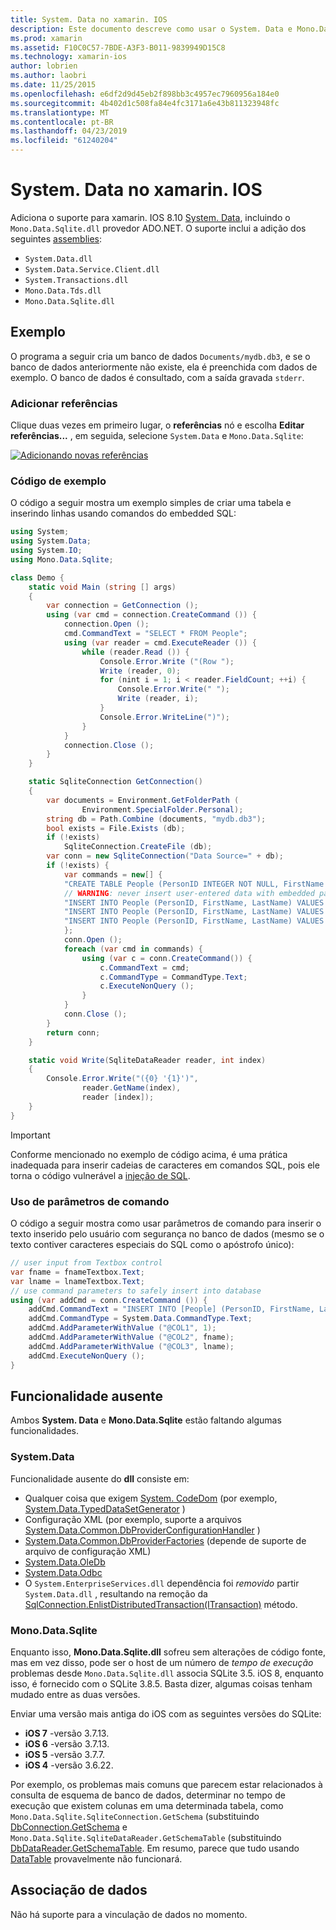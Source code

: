 ```yaml
---
title: System. Data no xamarin. IOS
description: Este documento descreve como usar o System. Data e Mono.Data.Sqlite.dll para acessar dados do SQLite em um aplicativo xamarin. IOS.
ms.prod: xamarin
ms.assetid: F10C0C57-7BDE-A3F3-B011-9839949D15C8
ms.technology: xamarin-ios
author: lobrien
ms.author: laobri
ms.date: 11/25/2015
ms.openlocfilehash: e6df2d9d45eb2f898bb3c4957ec7960956a184e0
ms.sourcegitcommit: 4b402d1c508fa84e4fc3171a6e43b811323948fc
ms.translationtype: MT
ms.contentlocale: pt-BR
ms.lasthandoff: 04/23/2019
ms.locfileid: "61240204"
---
```

# <a name="systemdata-in-xamarinios"></a>System. Data no xamarin. IOS

Adiciona o suporte para xamarin. IOS 8.10 [System. Data](xref:System.Data), incluindo o `Mono.Data.Sqlite.dll` provedor ADO.NET. O suporte inclui a adição dos seguintes [assemblies](~/cross-platform/internals/available-assemblies.md):

-  `System.Data.dll`
-  `System.Data.Service.Client.dll`
-  `System.Transactions.dll`
-  `Mono.Data.Tds.dll`
-  `Mono.Data.Sqlite.dll`

<a name="Example" />

## <a name="example"></a>Exemplo

O programa a seguir cria um banco de dados `Documents/mydb.db3`, e se o banco de dados anteriormente não existe, ela é preenchida com dados de exemplo. O banco de dados é consultado, com a saída gravada `stderr`.

### <a name="add-references"></a>Adicionar referências

Clique duas vezes em primeiro lugar, o **referências** nó e escolha **Editar referências...**  , em seguida, selecione `System.Data` e `Mono.Data.Sqlite`:

[![](system.data-images/edit-references-sml.png "Adicionando novas referências")](system.data-images/edit-references.png#lightbox)

### <a name="sample-code"></a>Código de exemplo

O código a seguir mostra um exemplo simples de criar uma tabela e inserindo linhas usando comandos do embedded SQL:

```csharp
using System;
using System.Data;
using System.IO;
using Mono.Data.Sqlite;

class Demo {
    static void Main (string [] args)
    {
        var connection = GetConnection ();
        using (var cmd = connection.CreateCommand ()) {
            connection.Open ();
            cmd.CommandText = "SELECT * FROM People";
            using (var reader = cmd.ExecuteReader ()) {
                while (reader.Read ()) {
                    Console.Error.Write ("(Row ");
                    Write (reader, 0);
                    for (nint i = 1; i < reader.FieldCount; ++i) {
                        Console.Error.Write(" ");
                        Write (reader, i);
                    }
                    Console.Error.WriteLine(")");
                }
            }
            connection.Close ();
        }
    }

    static SqliteConnection GetConnection()
    {
        var documents = Environment.GetFolderPath (
                Environment.SpecialFolder.Personal);
        string db = Path.Combine (documents, "mydb.db3");
        bool exists = File.Exists (db);
        if (!exists)
            SqliteConnection.CreateFile (db);
        var conn = new SqliteConnection("Data Source=" + db);
        if (!exists) {
            var commands = new[] {
            "CREATE TABLE People (PersonID INTEGER NOT NULL, FirstName ntext, LastName ntext)",
            // WARNING: never insert user-entered data with embedded parameter values
            "INSERT INTO People (PersonID, FirstName, LastName) VALUES (1, 'First', 'Last')",
            "INSERT INTO People (PersonID, FirstName, LastName) VALUES (2, 'Dewey', 'Cheatem')",
            "INSERT INTO People (PersonID, FirstName, LastName) VALUES (3, 'And', 'How')",
            };
            conn.Open ();
            foreach (var cmd in commands) {
                using (var c = conn.CreateCommand()) {
                    c.CommandText = cmd;
                    c.CommandType = CommandType.Text;
                    c.ExecuteNonQuery ();
                }
            }
            conn.Close ();
        }
        return conn;
    }

    static void Write(SqliteDataReader reader, int index)
    {
        Console.Error.Write("({0} '{1}')",
                reader.GetName(index),
                reader [index]);
    }
}
```

> [!IMPORTANT]
> Conforme mencionado no exemplo de código acima, é uma prática inadequada para inserir cadeias de caracteres em comandos SQL, pois ele torna o código vulnerável a [injeção de SQL](https://en.wikipedia.org/wiki/SQL_injection).


### <a name="using-command-parameters"></a>Uso de parâmetros de comando

O código a seguir mostra como usar parâmetros de comando para inserir o texto inserido pelo usuário com segurança no banco de dados (mesmo se o texto contiver caracteres especiais do SQL como o apóstrofo único):

```csharp
// user input from Textbox control
var fname = fnameTextbox.Text;
var lname = lnameTextbox.Text;
// use command parameters to safely insert into database
using (var addCmd = conn.CreateCommand ()) {
    addCmd.CommandText = "INSERT INTO [People] (PersonID, FirstName, LastName) VALUES (@COL1, @COL2, @COL3)";
    addCmd.CommandType = System.Data.CommandType.Text;
    addCmd.AddParameterWithValue ("@COL1", 1);
    addCmd.AddParameterWithValue ("@COL2", fname);
    addCmd.AddParameterWithValue ("@COL3", lname);
    addCmd.ExecuteNonQuery ();
}
```

<a name="Missing_Functionality" />

## <a name="missing-functionality"></a>Funcionalidade ausente

Ambos **System. Data** e **Mono.Data.Sqlite** estão faltando algumas funcionalidades.

<a name="System.Data" />

### <a name="systemdata"></a>System.Data

Funcionalidade ausente do **dll** consiste em:

-  Qualquer coisa que exigem [System. CodeDom](xref:System.CodeDom) (por exemplo,  [System.Data.TypedDataSetGenerator](xref:System.Data.TypedDataSetGenerator) )
-  Configuração XML (por exemplo, suporte a arquivos  [System.Data.Common.DbProviderConfigurationHandler](xref:System.Data.Common.DbProviderConfigurationHandler) )
-   [System.Data.Common.DbProviderFactories](xref:System.Data.Common.DbProviderFactories) (depende de suporte de arquivo de configuração XML)
-   [System.Data.OleDb](xref:System.Data.OleDb)
-   [System.Data.Odbc](xref:System.Data.Odbc)
-  O `System.EnterpriseServices.dll` dependência foi *removido* partir `System.Data.dll` , resultando na remoção da [SqlConnection.EnlistDistributedTransaction(ITransaction)](xref:System.Data.SqlClient.SqlConnection.EnlistDistributedTransaction*) método.


<a name="Mono.Data.Sqlite" />

### <a name="monodatasqlite"></a>Mono.Data.Sqlite

Enquanto isso, **Mono.Data.Sqlite.dll** sofreu sem alterações de código fonte, mas em vez disso, pode ser o host de um número de *tempo de execução* problemas desde `Mono.Data.Sqlite.dll` associa SQLite 3.5. iOS 8, enquanto isso, é fornecido com o SQLite 3.8.5. Basta dizer, algumas coisas tenham mudado entre as duas versões.

Enviar uma versão mais antiga do iOS com as seguintes versões do SQLite:

- **iOS 7** -versão 3.7.13.
- **iOS 6** -versão 3.7.13.
- **iOS 5** -versão 3.7.7.
- **iOS 4** -versão 3.6.22.

Por exemplo, os problemas mais comuns que parecem estar relacionados à consulta de esquema de banco de dados, determinar no tempo de execução que existem colunas em uma determinada tabela, como `Mono.Data.Sqlite.SqliteConnection.GetSchema` (substituindo [DbConnection.GetSchema](xref:System.Data.Common.DbConnection.GetSchema) e `Mono.Data.Sqlite.SqliteDataReader.GetSchemaTable` (substituindo [DbDataReader.GetSchemaTable](xref:System.Data.Common.DbDataReader.GetSchemaTable). Em resumo, parece que tudo usando [DataTable](xref:System.Data.DataTable) provavelmente não funcionará.

<a name="Data_Binding" />

## <a name="data-binding"></a>Associação de dados

Não há suporte para a vinculação de dados no momento.

